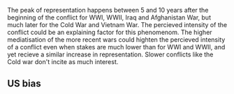 The peak of representation happens between 5 and 10 years after the beginning of the conflict for WWI, WWII, Iraq and Afghanistan War, but much later for the Cold War and Vietnam War. The percieved intensity of the conflict could be an explaining factor for this phenomenom. The higher mediatisation of the more recent wars could highten the percieved intensity of a conflict even when stakes are much lower than for WWI and WWII, and yet recieve a similar increase in representation. Slower conflicts like the Cold war don't incite as much interest.

## US bias